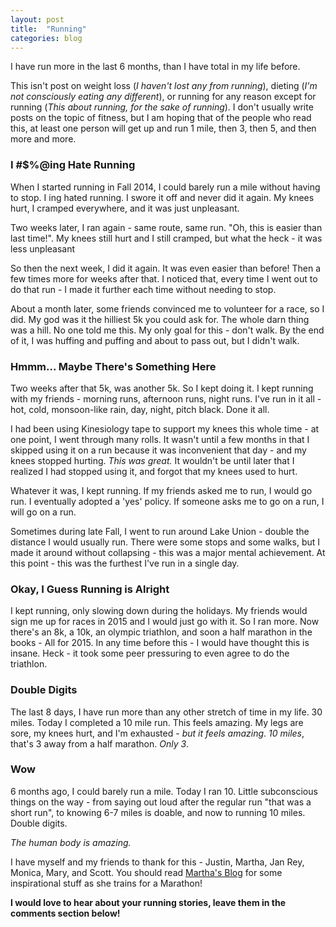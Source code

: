 ```yaml
---
layout: post
title:  "Running"
categories: blog
---
```


I have run more in the last 6 months, than I have total in my life before.

This isn't post on weight loss (*I haven't lost any from running*), dieting (*I'm not consciously eating any different*), or running for any reason except for running (*This about running, for the sake of running*). I don't usually write posts on the topic of fitness, but I am hoping that of the people who read this, at least one person will get up and run 1 mile, then 3, then 5, and then more and more.

### I #$%@ing Hate Running

When I started running in Fall 2014, I could barely run a mile without having to stop. I $%*$ing hated running. I swore it off and never did it again. My knees hurt, I cramped everywhere, and it was just unpleasant.

Two weeks later, I ran again - same route, same run. "Oh, this is easier than last time!". My knees still hurt and I still cramped, but what the heck - it was less unpleasant

So then the next week, I did it again. It was even easier than before! Then a few times more for weeks after that. I noticed that, every time I went out to do that run - I made it further each time without needing to stop.

About a month later, some friends convinced me to volunteer for a race, so I did. My god was it the hilliest 5k you could ask for. The whole darn thing was a hill. No one told me this. My only goal for this - don't walk. By the end of it, I was huffing and puffing and about to pass out, but I didn't walk.

### Hmmm... Maybe There's Something Here

Two weeks after that 5k, was another 5k. So I kept doing it. I kept running with my friends - morning runs, afternoon runs, night runs. I've run in it all - hot, cold, monsoon-like rain, day, night, pitch black. Done it all.

I had been using Kinesiology tape to support my knees this whole time - at one point, I went through many rolls. It wasn't until a few months in that I skipped using it on a run because it was inconvenient that day - and my knees stopped hurting. *This was great.* It wouldn't be until later that I realized I had stopped using it, and forgot that my knees used to hurt.

Whatever it was, I kept running. If my friends asked me to run, I would go run. I eventually adopted a 'yes' policy. If someone asks me to go on a run, I will go on a run.

Sometimes during late Fall, I went to run around Lake Union - double the distance I would usually run. There were some stops and some walks, but I made it around without collapsing - this was a major mental achievement. At this point - this was the furthest I've run in a single day.

### Okay, I Guess Running is Alright

I kept running, only slowing down during the holidays. My friends would sign me up for races in 2015 and I would just go with it. So I ran more. Now there's an 8k, a 10k, an olympic triathlon, and soon a half marathon in the books - All for 2015. In any time before this - I would have thought this is insane. Heck - it took some peer pressuring to even agree to do the triathlon.

### Double Digits

The last 8 days, I have run more than any other stretch of time in my life. 30 miles. Today I completed a 10 mile run. This feels amazing. My legs are sore, my knees hurt, and I'm exhausted - *but it feels amazing*. *10 miles*, that's 3 away from a half marathon. *Only 3*.

### Wow

6 months ago, I could barely run a mile. Today I ran 10. Little subconscious things on the way - from saying out loud after the regular run "that was a short run", to knowing 6-7 miles is doable, and now to running 10 miles. Double digits.

*The human body is amazing.*

I have myself and my friends to thank for this - Justin, Martha, Jan Rey, Monica, Mary, and Scott. You should read [Martha's Blog](http://marthaintraining.weebly.com) for some inspirational stuff as she trains for a Marathon!

**I would love to hear about your running stories, leave them in the comments section below!**
